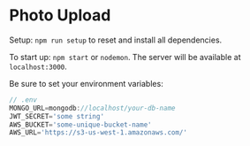 # Photo Upload

Setup:  `npm run setup` to reset and install all dependencies.

To start up:  `npm start` or `nodemon`.  The server will be available at `localhost:3000`.

Be sure to set your environment variables:

```js
// .env
MONGO_URL=mongodb://localhost/your-db-name
JWT_SECRET='some string'
AWS_BUCKET='some-unique-bucket-name'
AWS_URL='https://s3-us-west-1.amazonaws.com/'
```